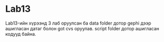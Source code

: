 # Lab13
Lab13-ийн хүрээнд 3 лаб оруулсан ба
data folder дотор gephi дээр ашигласан датаг болон got cvs оруулав.
script folder дотор ашигласан кодууд байна.
